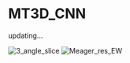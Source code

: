 # MT3D_CNN

updating...


![3_angle_slice](https://user-images.githubusercontent.com/39324742/131527889-864a1c41-6ab8-4d1a-948f-3a6d5b92cdfb.png)
![Meager_res_EW](https://user-images.githubusercontent.com/39324742/156391056-6fcd7593-8fd6-4ec8-94de-71d1215fba5a.gif)


